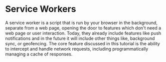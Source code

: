 # Service Workers

A service worker is a script that is run by your browser in the background, separate from a web page, opening the door to features which don't need a web page or user interaction. Today, they already include features like push notifications and in the future it will include other things like, background sync, or geofencing. The core feature discussed in this tutorial is the ability to intercept and handle network requests, including programmatically managing a cache of responses.

